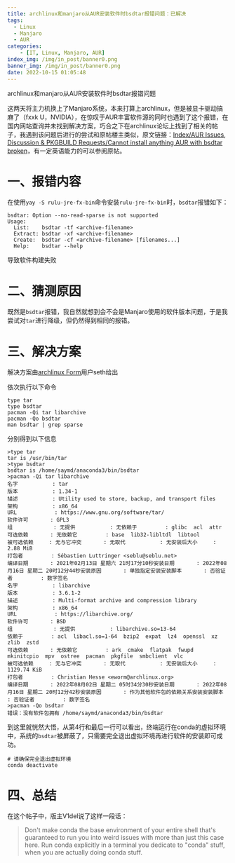```yaml
---
title: archlinux和manjaro从AUR安装软件时bsdtar报错问题：已解决
tags:
  - Linux
  - Manjaro
  - AUR
categories:
    - [IT, Linux, Manjaro, AUR]
index_img: /img/in_post/banner0.png
banner_img: /img/in_post/banner0.png
date: 2022-10-15 01:05:48
---
```




archlinux和manjaro从AUR安装软件时bsdtar报错问题
<!-- more -->

这两天将主力机换上了Manjaro系统，本来打算上archlinux，但是被显卡驱动搞麻了（fxxk U，NVIDIA），在惊叹于AUR丰富软件源的同时也遇到了这个报错，在国内网站查询并未找到解决方案，巧合之下在archlinux论坛上找到了相关的帖子，我遇到该问题后进行的尝试和原帖楼主类似，原文链接：[Index/AUR Issues, Discussion & PKGBUILD Requests/Cannot install anything AUR with bsdtar broken](https://bbs.archlinux.org/viewtopic.php?pid=2061695)，有一定英语能力的可以参阅原帖。

# 一、报错内容

在使用`yay -S rulu-jre-fx-bin`命令安装`rulu-jre-fx-bin`时，`bsdtar`报错如下： 
```source
bsdtar: Option --no-read-sparse is not supported
Usage:
  List:    bsdtar -tf <archive-filename>
  Extract: bsdtar -xf <archive-filename>
  Create:  bsdtar -cf <archive-filename> [filenames...]
  Help:    bsdtar --help
```
导致软件构建失败

# 二、猜测原因

既然是`bsdtar`报错，我自然就想到会不会是Manjaro使用的软件版本问题，于是我尝试对`tar`进行降级，但仍然得到相同的报错。


# 三、解决方案

解决方案由[archlinux Form](https://bbs.archlinux.org/)用户seth给出

依次执行以下命令
```source
type tar
type bsdtar
pacman -Qi tar libarchive
pacman -Qo bsdtar
man bsdtar | grep sparse
```

分别得到以下信息
```source
>type tar
tar is /usr/bin/tar
>type bsdtar
bsdtar is /home/saymd/anaconda3/bin/bsdtar
>pacman -Qi tar libarchive
名字           : tar
版本           : 1.34-1
描述           : Utility used to store, backup, and transport files
架构           : x86_64
URL            : https://www.gnu.org/software/tar/
软件许可       : GPL3
组             : 无提供           : 无依赖于         : glibc  acl  attr
可选依赖       : 无依赖它         : base  lib32-libltdl  libtool
被可选依赖     : 无与它冲突       : 无取代           : 无安装后大小     : 2.88 MiB
打包者         : Sébastien Luttringer <seblu@seblu.net>
编译日期       : 2021年02月13日 星期六 21时17分10秒安装日期       : 2022年08月16日 星期二 20时12分44秒安装原因       : 单独指定安装安装脚本       : 否验证者         : 数字签名
名字           : libarchive
版本           : 3.6.1-2
描述           : Multi-format archive and compression library
架构           : x86_64
URL            : https://libarchive.org/
软件许可       : BSD
组             : 无提供           : libarchive.so=13-64
依赖于         : acl  libacl.so=1-64  bzip2  expat  lz4  openssl  xz  zlib  zstd
可选依赖       : 无依赖它         : ark  cmake  flatpak  fwupd  mkinitcpio  mpv  ostree  pacman  pkgfile  smbclient  vlc
被可选依赖     : 无与它冲突       : 无取代           : 无安装后大小     : 1129.74 KiB
打包者         : Christian Hesse <eworm@archlinux.org>
编译日期       : 2022年08月02日 星期二 05时34分30秒安装日期       : 2022年08月16日 星期二 20时12分42秒安装原因       : 作为其他软件包的依赖关系安装安装脚本       : 否验证者         : 数字签名
>pacman -Qo bsdtar
错误：没有软件包拥有 /home/saymd/anaconda3/bin/bsdtar
```

到这里就恍然大悟，从第4行和最后一行可以看出，终端运行在conda的虚拟环境中，系统的`bsdtar`被屏蔽了，只需要完全退出虚拟环境再进行软件的安装即可成功。

```source
# 请确保完全退出虚拟环境
conda deactivate
```

# 四、总结

在这个帖子中，版主V1del说了这样一段话：

>Don't make conda the base environment of your entire shell that's guaranteed to run you into weird issues with more than just this case here. Run conda explicitly in a terminal you dedicate to "conda" stuff, when you are actually doing conda stuff.
